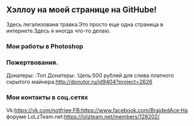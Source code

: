 ## Хэллоу на моей странице на GitHube!
Здесь легализована травка.Это просто еще одна страница в интернете.Здесь я иногда что-то делаю.

### Мои работы в Photoshop

### Пожертвования.
Донатеры:     :Топ Донатеры:      :Цель:500 рублей для слива платного скрытого майнера.http://donutor.ru/id9404?project=2626

### Мои контакты в соц.сетях

Vk:https://vk.com/notfriee;FB:https://www.facebook.com/BraidedAce;На форуме LoLzTeam.net:https://lolzteam.net/members/128202/

<image img="drapery/1.jpg"/>
